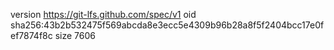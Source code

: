 version https://git-lfs.github.com/spec/v1
oid sha256:43b2b532475f569abcda8e3ecc5e4309b96b28a8f5f2404bcc17e0fef7874f8c
size 7606
